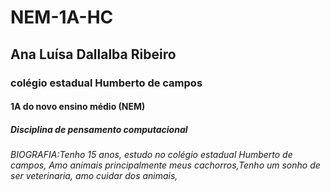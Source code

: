 # NEM-1A-HC
## Ana Luísa Dallalba Ribeiro
### colégio estadual Humberto de campos
#### 1A do novo ensino médio (NEM)
##### Disciplina de pensamento computacional
###### BIOGRAFIA:Tenho 15 anos, estudo no colégio estadual Humberto de campos, Amo animais principalmente meus cachorros,Tenho um sonho de ser veterinaria, amo cuidar dos animais, 
